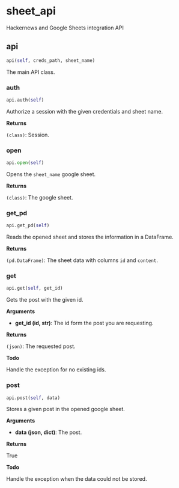 # sheet_api

Hackernews and Google Sheets integration API

## api
```python
api(self, creds_path, sheet_name)
```

The main API class.

### auth
```python
api.auth(self)
```

Authorize a session with the given credentials and sheet name.

__Returns__

`(class)`: Session.

### open
```python
api.open(self)
```

Opens the `sheet_name` google sheet.

__Returns__

`(class)`: The google sheet.

### get_pd
```python
api.get_pd(self)
```

Reads the opened sheet and stores the information in a DataFrame.

__Returns__

`(pd.DataFrame)`: The sheet data with columns `id` and `content`.

### get
```python
api.get(self, get_id)
```

Gets the post with the given id.

__Arguments__

- __get_id (id, str)__: The id form the post you are requesting.

__Returns__

`(json)`: The requested post.

__Todo__

Handle the exception for no existing ids.

### post
```python
api.post(self, data)
```

Stores a given post in the opened google sheet.

__Arguments__

- __data (json, dict)__: The post.

__Returns__

True

__Todo__

Handle the exception when the data could not be stored.

